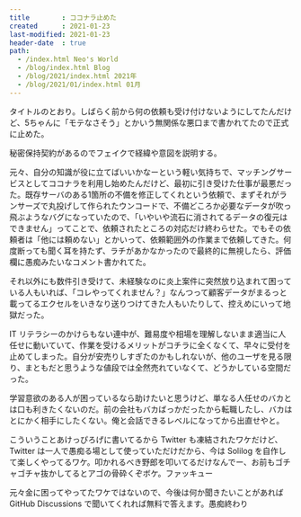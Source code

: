 ```yaml
---
title        : ココナラ止めた
created      : 2021-01-23
last-modified: 2021-01-23
header-date  : true
path:
  - /index.html Neo's World
  - /blog/index.html Blog
  - /blog/2021/index.html 2021年
  - /blog/2021/01/index.html 01月
---
```


タイトルのとおり。しばらく前から何の依頼も受け付けないようにしてたんだけど、5ちゃんに「モテなさそう」とかいう無関係な悪口まで書かれてたので正式に止めた。

秘密保持契約があるのでフェイクで経緯や意図を説明する。

元々、自分の知識が役に立てばいいかなーという軽い気持ちで、マッチングサービスとしてココナラを利用し始めたんだけど、最初に引き受けた仕事が最悪だった。既存サーバのある1箇所の不備を修正してくれという依頼で、まずそれがランサーズで丸投げして作られたウンコードで、不備どころか必要なデータが吹っ飛ぶようなバグになっていたので、「いやいや流石に消されてるデータの復元はできません」ってことで、依頼されたところの対応だけ終わらせた。でもその依頼者は「他には頼めない」とかいって、依頼範囲外の作業まで依頼してきた。何度断っても聞く耳を持たず、ラチがあかなかったので最終的に無視したら、評価欄に愚痴みたいなコメント書かれてた。

それ以外にも数件引き受けて、未経験なのに炎上案件に突然放り込まれて困っている人もいれば、「コレやってくれません？」なんつって顧客データがまるっと載ってるエクセルをいきなり送りつけてきた人もいたりして、控えめにいって地獄だった。

IT リテラシーのかけらもない連中が、難易度や相場を理解しないまま適当に人任せに動いていて、作業を受けるメリットがコチラに全くなくて、早々に受付を止めてしまった。自分が安売りしすぎたのかもしれないが、他のユーザを見る限り、まともだと思うような値段では全然売れていなくて、どうかしている空間だった。

学習意欲のある人が困っているなら助けたいと思うけど、単なる人任せのバカとは口も利きたくないのだ。前の会社もバカばっかだったから転職したし、バカはとにかく相手にしたくない。俺と会話できるレベルになってから出直せやと。

こういうことあけっぴろげに書いてるから Twitter も凍結されたワケだけど、Twitter は一人で愚痴る場として使っていただけだから、今は Solilog を自作して楽しくやってるワケ。叩かれるべき野郎を叩いてるだけなんでー、お前もゴチャゴチャ抜かしてるとアゴの骨砕くぞボケ。ファッキュー

元々金に困ってやってたワケではないので、今後は何か聞きたいことがあれば GitHub Discussions で聞いてくれれば無料で答えます。愚痴終わり
